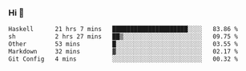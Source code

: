 ### Hi 👋

<!--START_SECTION:waka-->

```txt
Haskell      21 hrs 7 mins   █████████████████████░░░░   83.86 %
sh           2 hrs 27 mins   ██▒░░░░░░░░░░░░░░░░░░░░░░   09.75 %
Other        53 mins         █░░░░░░░░░░░░░░░░░░░░░░░░   03.55 %
Markdown     32 mins         ▓░░░░░░░░░░░░░░░░░░░░░░░░   02.17 %
Git Config   4 mins          ░░░░░░░░░░░░░░░░░░░░░░░░░   00.32 %
```

<!--END_SECTION:waka-->
